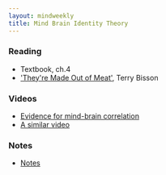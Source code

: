```yaml
---
layout: mindweekly
title: Mind Brain Identity Theory
---
```


### Reading
+ Textbook, ch.4
+ ['They're Made Out of Meat',](http://www.terrybisson.com/page6/page6.html) Terry Bisson

### Videos
+ [Evidence for mind-brain correlation](https://www.youtube.com/watch?v=9oka8hqsOzg)
+ [A similar video](https://www.youtube.com/watch?v=zQUYcSXkIq4)

### Notes
+ [Notes ](notes)








